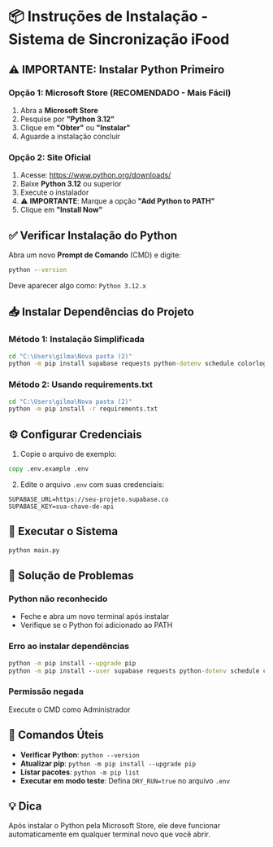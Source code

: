 # 📦 Instruções de Instalação - Sistema de Sincronização iFood

## ⚠️ IMPORTANTE: Instalar Python Primeiro

### Opção 1: Microsoft Store (RECOMENDADO - Mais Fácil)
1. Abra a **Microsoft Store**
2. Pesquise por **"Python 3.12"**
3. Clique em **"Obter"** ou **"Instalar"**
4. Aguarde a instalação concluir

### Opção 2: Site Oficial
1. Acesse: https://www.python.org/downloads/
2. Baixe **Python 3.12** ou superior
3. Execute o instalador
4. ⚠️ **IMPORTANTE**: Marque a opção **"Add Python to PATH"**
5. Clique em **"Install Now"**

## ✅ Verificar Instalação do Python

Abra um novo **Prompt de Comando** (CMD) e digite:
```cmd
python --version
```

Deve aparecer algo como: `Python 3.12.x`

## 📥 Instalar Dependências do Projeto

### Método 1: Instalação Simplificada
```cmd
cd "C:\Users\gilma\Nova pasta (2)"
python -m pip install supabase requests python-dotenv schedule colorlog
```

### Método 2: Usando requirements.txt
```cmd
cd "C:\Users\gilma\Nova pasta (2)"
python -m pip install -r requirements.txt
```

## ⚙️ Configurar Credenciais

1. Copie o arquivo de exemplo:
```cmd
copy .env.example .env
```

2. Edite o arquivo `.env` com suas credenciais:
```env
SUPABASE_URL=https://seu-projeto.supabase.co
SUPABASE_KEY=sua-chave-de-api
```

## 🚀 Executar o Sistema

```cmd
python main.py
```

## 🔧 Solução de Problemas

### Python não reconhecido
- Feche e abra um novo terminal após instalar
- Verifique se o Python foi adicionado ao PATH

### Erro ao instalar dependências
```cmd
python -m pip install --upgrade pip
python -m pip install --user supabase requests python-dotenv schedule colorlog
```

### Permissão negada
Execute o CMD como Administrador

## 📝 Comandos Úteis

- **Verificar Python**: `python --version`
- **Atualizar pip**: `python -m pip install --upgrade pip`
- **Listar pacotes**: `python -m pip list`
- **Executar em modo teste**: Defina `DRY_RUN=true` no arquivo `.env`

## 💡 Dica
Após instalar o Python pela Microsoft Store, ele deve funcionar automaticamente em qualquer terminal novo que você abrir.